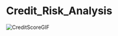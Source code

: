 # Credit_Risk_Analysis

![CreditScoreGIF](https://user-images.githubusercontent.com/98368422/181417521-7096cb5d-68b0-4393-8ae7-5b83d5908e3c.gif)
